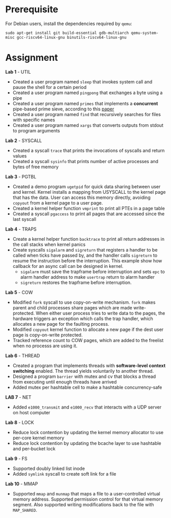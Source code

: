# Prerequisite

For Debian users, install the dependencies required by `qemu`:
```
sudo apt-get install git build-essential gdb-multiarch qemu-system-misc gcc-riscv64-linux-gnu binutils-riscv64-linux-gnu
```

# Assignment

**Lab 1** - UTIL
- Created a user program named `sleep` that invokes system call and pause the shell for a certain period
- Created a user program named `pingpong` that exchanges a byte using a pipe
- Created a user program named `primes` that implements a **concurrent** pipe-based prime sieve, according to this [paper](https://swtch.com/~rsc/thread/#1)
- Created a user program named `find` that recursively searches for files with specific names
- Created a user program named `xargs` that converts outputs from stdout to program arguments

**Lab 2** - SYSCALL
- Created a syscall `trace` that prints the invocations of syscalls and return values
- Created a syscall `sysinfo` that prints number of active processes and bytes of free memory

**Lab 3** - PGTBL
- Created a demo program `ugetpid` for quick data sharing between user and kernel. Kernel installs a mapping from USYSCALL to the kernel page that has the data. User can access this memory directly, avoiding `copyout` from a kernel page to a user page.
- Created a kernel helper function `vmprint` to print all PTEs in a page table
- Created a syscall `pgaccess` to print all pages that are accessed since the last syscall

**Lab 4** - TRAPS
- Create a kernel helper function `backtrace` to print all return addresses in the call stacks when kernel panics
- Create syscalls `sigalarm` and `sigreturn` that registers a handler to be called when ticks have passed by, and the handler calls `sigreturn` to resume the instruction before the interruption. This example show how callback for an async call can be designed in kernel.
    - `sigalarm` must save the trapframe before interruption and sets `epc` to alarm handler address to make `usertrap` return to alarm handler
    - `sigreturn` restores the trapframe before interruption.

**Lab 5** - COW
- Modified `fork` syscall to use copy-on-write mechanism. `fork` makes parent and child processes share pages which are made write-protected. When either user process tries to write data to the pages, the hardware triggers an exception which calls the trap handler, which allocates a new page for the faulting process.
- Modified `copyout` kernel function to allocate a new page if the dest user page is copy-on-write protected.
- Tracked reference count to COW pages, which are added to the freelist when no processs are using it.

**Lab 6** - THREAD
- Created a program that implements threads with **software-level context switching** enabled. The thread yields voluntarily to another thread.
- Designed a program `barrier` with mutex and cv that blocks a thread from executing until enough threads have arrived
- Added mutex per hashtable cell to make a hashtable concurrency-safe

**LAB 7** - NET
- Added `e1000_transmit` and `e1000_recv` that interacts with a UDP server on host computer

**Lab 8** - LOCK
- Reduce lock contention by updating the kernel memory allocator to use per-core kernel memory
- Reduce lock contention by updating the bcache layer to use hashtable and per-bucket lock

**Lab 9** - FS
- Supported doubly linked list inode
- Added `symlink` syscall to create soft link for a file

**Lab 10** - MMAP
- Supported `mmap` and `munmap` that maps a file to a user-controlled virtual memory address. Supported permission control for that virtual memory segment. Also supported writing modifications back to the file with `MAP_SHARED`.